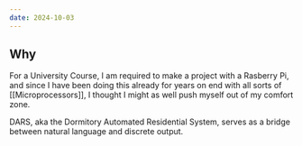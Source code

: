 ```yaml
---
date: 2024-10-03
---
```

## Why 

For a University Course, I am required to make a project with a Rasberry Pi, and since I have been doing this already for years on end with all sorts of [[Microprocessors]], I thought I might as well push myself out of my comfort zone.

DARS, aka the Dormitory Automated Residential System, serves as a bridge between natural language and discrete output.